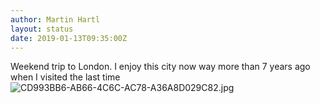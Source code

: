```yaml
---
author: Martin Hartl
layout: status
date: 2019-01-13T09:35:00Z
---
```

Weekend trip to London. I enjoy this city now way more than 7 years ago when I visited the last time
![CD993BB6-AB66-4C6C-AC78-A36A8D029C82.jpg](http://share.hartl.co/micro/CD993BB6-AB66-4C6C-AC78-A36A8D029C82.jpg)